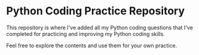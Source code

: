 <!DOCTYPE html>
<html>
<body>

<h1>Python Coding Practice Repository</h1>

<p>This repository is where I've added all my Python coding questions that I've completed for practicing and improving my Python coding skills.</p>

<p>Feel free to explore the contents and use them for your own practice.</p>

</body>
</html>
